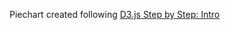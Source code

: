 Piechart created following [
D3.js Step by Step: Intro](http://zeroviscosity.com/d3-js-step-by-step/step-0-intro)